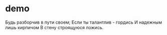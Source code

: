 # demo
Будь разборчив в пути своем;
Если ты талантлив - гордись
И надежным лишь кирпичом
В стену строящуюся ложись.
